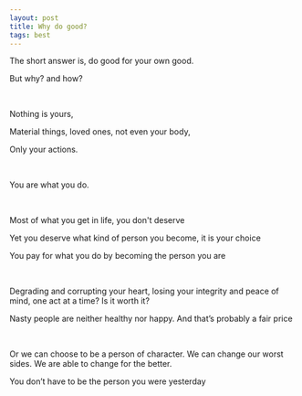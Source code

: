 ```yaml
---
layout: post
title: Why do good?   
tags: best
---
```



The short answer is, do good for your own good. 

But why? and how? 

<br>

Nothing is yours, 

Material things, loved ones, not even your body,

Only your actions. 

<br>

You are what you do.

<br>

Most of what you get in life, you don't deserve 

Yet you deserve what kind of person you become, it is your choice 

You pay for what you do by becoming the person you are 

<br>

Degrading and corrupting your heart, losing your integrity and peace of mind, one act at a time? Is it worth it?

Nasty people are neither healthy nor happy. And that’s probably a fair price

<br>

Or we can choose to be a person of character. We can change our worst sides. We are able to change for the better.

You don’t have to be the person you were yesterday 



